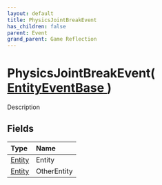 ```yaml
---
layout: default
title: PhysicsJointBreakEvent
has_children: false
parent: Event
grand_parent: Game Reflection
---
```

# PhysicsJointBreakEvent( [ EntityEventBase ](/riftbreaker-wiki/docs/game-reflection/events/entity_event_base/) )
Description 

## Fields

| Type | Name |
|:----------|:--------------|
| [Entity](/riftbreaker-wiki/docs/game-reflection/classes/entity/) | Entity |
| [Entity](/riftbreaker-wiki/docs/game-reflection/classes/entity/) | OtherEntity |

